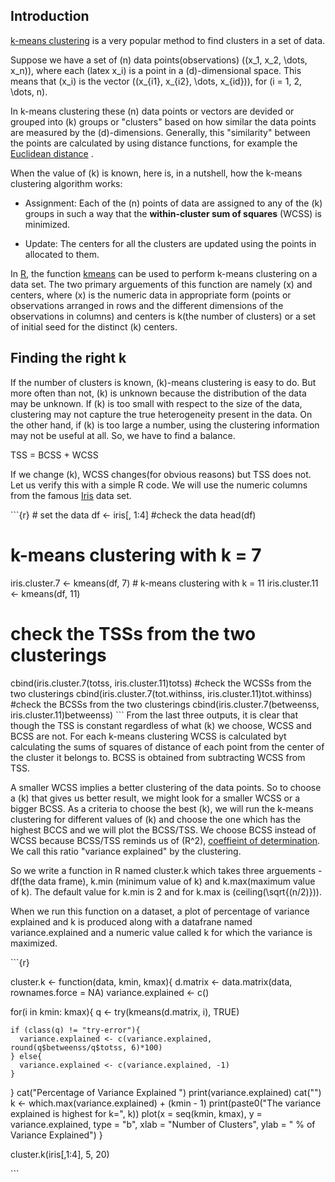 Introduction
------------

<a href="https://en.wikipedia.org/wiki/K-means_clustering" target ="_blank"> k-means clustering</a> is a very popular method to find clusters in a set of data.

Suppose we have a set of \(n\) data points(observations) \((x_1, x_2, \dots, x_n)\), where each \(latex x_i\) is a point in a \(d\)-dimensional space. This means that \(x_i\) is the vector \((x_{i1}, x_{i2}, \dots, x_{id})\), for \(i = 1, 2, \dots, n\).

In k-means clustering these \(n\) data points or vectors are devided or grouped into \(k\) groups or "clusters" based on how similar the data points are measured by the \(d\)-dimensions. Generally, this "similarity" between the points are calculated by using distance functions, for example the <a href= "https://en.wikipedia.org/wiki/Euclidean_distance" target="_blank"> Euclidean distance</a> .

When the value of \(k\) is known, here is, in a nutshell, how the k-means clustering algorithm works:

-   Assignment: Each of the \(n\) points of data are assigned to any of the \(k\) groups in such a way that the **within-cluster sum of squares** (WCSS) is minimized.

-   Update: The centers for all the clusters are updated using the points in allocated to them.

In <a href="https://www.r-project.org/" target ="_blank"> R</a>, the function <a
href="https://stat.ethz.ch/R-manual/R-devel/library/stats/html/kmeans.html" target="_blank"> kmeans</a> can be used to perform k-means clustering on a data set. The two primary arguements of this function are namely \(x\) and centers, where \(x\) is the numeric data in appropriate form (points or observations arranged in rows and the different dimensions of the observations in columns) and centers is k(the number of clusters) or a set of initial seed for the distinct \(k\) centers.

Finding the right k
-------------------

If the number of clusters is known, \(k\)-means clustering is easy to do. But more often than not, \(k\) is unknown because the distribution of the data may be unknown. If \(k\) is too small with respect to the size of the data, clustering may not capture the true heterogeneity present in the data. On the other hand, if \(k\) is too large a number, using the clustering information may not be useful at all. So, we have to find a balance.

TSS = BCSS + WCSS

If we change \(k\), WCSS changes(for obvious reasons) but TSS does not. Let us verify this with a simple R code. We will use the numeric columns from the famous <a href="https://en.wikipedia.org/wiki/Iris_flower_data_set" target="_blank"> Iris</a> data set.

\`\`\`{r} \# set the data df \<- iris[, 1:4] \#check the data head(df)

k-means clustering with k = 7
=============================

iris.cluster.7 \<- kmeans(df, 7) \# k-means clustering with k = 11 iris.cluster.11 \<- kmeans(df, 11)

check the TSSs from the two clusterings
=======================================

cbind(iris.cluster.7\(totss, iris.cluster.11\)totss) \#check the WCSSs from the two clusterings cbind(iris.cluster.7\(tot.withinss, iris.cluster.11\)tot.withinss) \#check the BCSSs from the two clusterings cbind(iris.cluster.7\(betweenss, iris.cluster.11\)betweenss) \`\`\` From the last three outputs, it is clear that though the TSS is constant regardless of what \(k\) we choose, WCSS and BCSS are not. For each k-means clustering WCSS is calculated byt calculating the sums of squares of distance of each point from the center of the cluster it belongs to. BCSS is obtained from subtracting WCSS from TSS.

A smaller WCSS implies a better clustering of the data points. So to choose a \(k\) that gives us better result, we might look for a smaller WCSS or a bigger BCSS. As a criteria to choose the best \(k\), we will run the k-means clustering for different values of \(k\) and choose the one which has the highest BCCS and we will plot the BCSS/TSS. We choose BCSS instead of WCSS because BCSS/TSS reminds us of \(R^2\), <a href="https://en.wikipedia.org/wiki/Coefficient_of_determination" target="_blank"> coeffieint of determination</a>. We call this ratio "variance explained" by the clustering.

So we write a function in R named cluster.k which takes three arguements - df(the data frame), k.min (minimum value of k) and k.max(maximum value of k). The default value for k.min is 2 and for k.max is \(ceiling(\sqrt{(n/2)})\).

When we run this function on a dataset, a plot of percentage of variance explained and k is produced along with a datafrane named variance.explained and a numeric value called k for which the variance is maximized.

\`\`\`{r}

cluster.k \<- function(data, kmin, kmax){ d.matrix \<- data.matrix(data, rownames.force = NA) variance.explained \<- c()

for(i in kmin: kmax){ q \<- try(kmeans(d.matrix, i), TRUE)

    if (class(q) != "try-error"){
      variance.explained <- c(variance.explained, round(q$betweenss/q$totss, 6)*100)
    } else{
      variance.explained <- c(variance.explained, -1)
    }

} cat("Percentage of Variance Explained ") print(variance.explained) cat("") k \<- which.max(variance.explained) + (kmin - 1) print(paste0("The variance explained is highest for k=", k)) plot(x = seq(kmin, kmax), y = variance.explained, type = "b", xlab = "Number of Clusters", ylab = " % of Variance Explained") }

cluster.k(iris[,1:4], 5, 20)

\`\`\`
